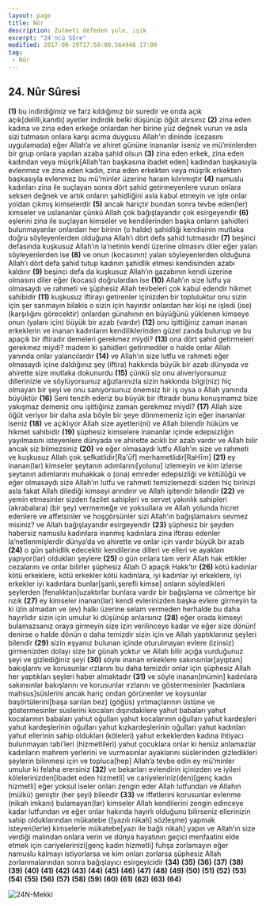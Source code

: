 ```yaml
---
layout: page
title: Nûr
description: Zulmeti defeden şule, ışık
excerpt: "24'ncü Sûre"
modified: 2017-09-29T17:50:00.564948 17:00
tag: 
 - Nûr
---
```


## 24. Nûr Sûresi

**(1)** bu indirdiğimiz ve farz kıldığımız bir suredir ve onda açık açık[delilli,kanıtlı] ayetler indirdik belki düşünüp öğüt alırsınız
**(2)** zina eden kadına ve zina eden erkeğe onlardan her birine yüz değnek vurun ve asla sizi tutmasın onlara karşı acıma duygusu Allah’ın dininde (cezasını uygulamada) eğer Allah’a ve ahiret gününe inananlar iseniz ve mü’minlerden bir grup onlara yapılan azaba şahid olsun
**(3)** zina eden erkek, zina eden kadından veya müşrik[Allah'tan başkasına ibadet eden] kadından başkasıyla evlenmez ve zina eden kadın, zina eden erkekten veya müşrik erkekten başkasıyla evlenmez bu mü’minler üzerine haram kılınmıştır 
**(4)** namuslu kadınları zina ile suçlayan sonra dört şahid getirmeyenlere vurun onlara seksen değnek ve artık onların şahidliğini asla kabul etmeyin ve işte onlar yoldan çıkmış kimselerdir
**(5)** ancak hariçtir bundan sonra tevbe eden(ler) kimseler ve uslananlar çünkü Allah çok bağışlayandır çok esirgeyendir
**(6)** eşlerini zina ile suçlayan kimseler ve kendilerinden başka onların şahidleri bulunmayanlar onlardan her birinin (o halde) şahidliği kendisinin mutlaka doğru söyleyenlerden olduğuna Allah’ı dört defa şahid tutmasıdır 
**(7)** beşinci defasında kuşkusuz Allah’ın la’netinin kendi üzerine olmasını diler eğer yalan söyleyenlerden ise
**(8)** ve onun (kocasının) yalan söyleyenlerden olduğuna Allah’ı dört defa şahid tutup kadının şahidlik etmesi kendisinden azabı kaldırır 
**(9)** beşinci defa da kuşkusuz Allah’ın gazabının kendi üzerine olmasını diler eğer (kocası) doğrulardan ise 
**(10)** Allah’ın size lutfu ya olmasaydı ve rahmeti ve şüphesiz Allah tevbeleri çok kabul edendir hikmet sahibidir
**(11)** kuşkusuz iftirayı getirenler içinizden bir topluluktur onu sizin için şer sanmayın bilakis o sizin için hayırdır onlardan her kişi ne işledi (ise) (karşılığını görecektir) onlardan günahının en büyüğünü yüklenen kimseye onun (yalanı için) büyük bir azab (vardır)
**(12)** onu işittiğiniz zaman inanan erkeklerin ve inanan kadınların kendiliklerinden güzel zanda bulunup ve bu apaçık bir iftiradır demeleri gerekmez miydi?
**(13)** ona dört şahid getirmeleri gerekmez miydi? madem ki şahidleri getirmediler o halde onlar Allah yanında onlar yalancılardır
**(14)** ve Allah’ın size lutfu ve rahmeti eğer olmasaydı içine daldığınız şey (iftira) hakkında büyük bir azab dünyada ve ahirette size mutlaka dokunurdu 
**(15)** çünkü siz onu alıveriyorsunuz dillerinizle ve söylüyorsunuz ağızlarınızla sizin hakkında bilgi(niz) hiç olmayan bir şeyi ve onu sanıyorsunuz önemsiz bir iş oysa o Allah yanında büyüktür
**(16)** Seni tenzih ederiz bu büyük bir iftiradır bunu konuşmamız bize yakışmaz demeniz onu işittiğiniz zaman gerekmez miydi?
**(17)** Allah size öğüt veriyor bir daha asla böyle bir şeye dönmemeniz için eğer inananlar iseniz
**(18)** ve açıklıyor Allah size ayetleri(ni) ve Allah bilendir hüküm ve hikmet sahibidir
**(19)** şüphesiz kimselere inananlar içinde edepsizliğin yayılmasını isteyenlere dünyada ve ahirette acıklı bir azab vardır ve Allah bilir ancak siz bilmezsiniz
**(20)** ve eğer olmasaydı lutfu Allah’ın size ve rahmeti ve kuşkusuz Allah çok şefkatlidir[Ra'ūf] merhametlidir[RaHīm]
**(21)** ey inanan(lar) kimseler şeytanın adımlarını[yolunu] izlemeyin ve kim izlerse şeytanın adımlarını muhakkak o (ona) emreder edepsizliği ve kötülüğü ve eğer olmasaydı size Allah’ın lutfu ve rahmeti temizlemezdi sizden hiç birinizi asla fakat Allah dilediği kimseyi arındırır ve Allah işitendir bilendir
**(22)** ve yemin etmesinler sizden fazilet sahipleri ve servet yakınlık sahipleri (akrabalara) (bir şey) vermemeğe ve yoksullara ve Allah yolunda hicret edenlere ve affetsinler ve hoşgörsünler sizi Allah’ın bağışlamasını sevmez misiniz? ve Allah bağışlayandır esirgeyendir
**(23)** şüphesiz bir şeyden habersiz namuslu kadınlara inanmış kadınlara zina iftirası edenler la’netlenmişlerdir dünya’da ve ahirette ve onlar için vardır büyük bir azab
**(24)** o gün şahidlik edecektir kendilerine dilleri ve elleri ve ayakları yapıyor(lar) oldukları şeylere
**(25)** o gün onlara tam verir Allah hak ettikler cezalarını ve onlar bilirler şüphesiz Allah O apaçık Hakk’tır
**(26)** kötü kadınlar kötü erkeklere, kötü erkekler kötü kadınlara, iyi kadınlar iyi erkeklere, iyi erkekler iyi kadınlara bunlar[şanlı,şerefli kimse] onların söyledikleri şeylerden [fenalıktan]uzaktırlar bunlara vardır bir bağışlama ve cömertçe bir rızık
**(27)** ey kimseler inanan(lar) kendi evlerinizden başka evlere girmeyin ta ki izin almadan ve (ev) halkı üzerine selam vermeden herhalde bu daha hayırlıdır sizin için umulur ki düşünüp anlarsınız
**(28)** eğer orada kimseyi bulamazsanız oraya girmeyin size izin verilinceye kadar ve eğer size dönün! denirse o halde dönün o daha temizdir sizin için ve Allah yaptıklarınız şeyleri bilendir
**(29)** sizin eşyanız bulunan içinde oturulmayan evlere (izinsiz) girmenizden dolayı size bir günah yoktur ve Allah bilir açığa vurduğunuz şeyi ve gizlediğiniz şeyi
**(30)** söyle inanan erkeklere sakınsınlar[ayıptan] bakışlarını ve korusunlar ırzlarını bu daha temizdir onlar için şüphesiz Allah her yaptıkları şeyleri haber almaktadır
**(31)** ve söyle inanan[mümin] kadınlara sakınsınlar bakışlarını ve korusunlar ırzlarını ve göstermesinler [kadınlara mahsus]süslerini ancak hariç ondan görünenler ve koysunlar başörtülerini[başa sarılan bez] (göğüs) yırtmaçlarının üstüne ve göstermesinler süslerini kocaları dışındakilere yahut babaları yahut kocalarının babaları yahut oğulları yahut kocalarının oğulları yahut kardeşleri yahut kardeşlerinin oğulları yahut kızkardeşlerinin oğulları yahut kadınları yahut ellerinin sahip oldukları (köleleri) yahut erkeklerden kadına ihtiyacı bulunmayan tabi’leri (hizmetlileri) yahut çocuklara onlar ki henüz anlamazlar kadınların mahrem yerlerini ve vurmasınlar ayaklarını süslerinden gizledikleri şeylerin bilinmesi için ve topluca[hep] Allah’a tevbe edin ey mü’minler umulur ki felaha erersiniz
**(32)** ve bekarları evlendirin içinizden ve iyileri kölelerinizden[ibadet eden hizmetli] ve cariyeleriniz(den)[genç kadın hizmetli] eğer yoksul iseler onları zengin eder Allah lutfundan ve Allahın (mülkü) geniştir (her şeyi) bilendir
**(33)** ve iffetlerini korusunlar evlenme (nikah imkanı) bulamayan(lar) kimseler Allah kendilerini zengin edinceye kadar lutfundan ve eğer onlar hakında hayırlı olduğunu bilirseniz ellerinizin sahip olduklarından mükatebe ([yazılı nikah] sözleşme) yapmak isteyen(lerle) kimselerle mükatebe[yazı ile bağlı nikah] yapın ve Allah’ın size verdiği malından onlara verin ve dünya hayatının geçici menfaatini elde etmek için cariyelerinizi[genç kadın hizmetli] fuhşa zorlamayın eğer namuslu kalmayı istiyorlarsa ve kim onları zorlarsa şüphesiz Allah zorlanmalarından sonra bağışlayıcı esirgeyicidir
**(34)**
**(35)**
**(36)**
**(37)**
**(38)**
**(39)**
**(40)**
**(41)**
**(42)**
**(43)**
**(44)**
**(45)**
**(46)**
**(47)**
**(48)**
**(49)**
**(50)**
**(51)**
**(52)**
**(53)**
**(54)**
**(55)**
**(56)**
**(57)**
**(58)**
**(59)**
**(60)**
**(61)**
**(62)**
**(63)**
**(64)**

![24N-Mekki]({{site.url}}/images/ayrac-muhur.png)
